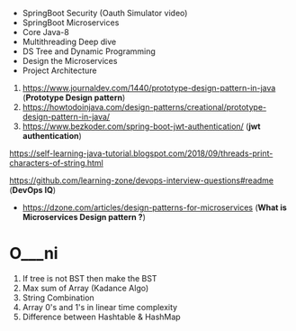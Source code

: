 - SpringBoot Security (Oauth Simulator video)
- SpringBoot Microservices
- Core Java-8
- Multithreading Deep dive
- DS Tree and Dynamic Programming
- Design the Microservices
- Project Architecture


1. https://www.journaldev.com/1440/prototype-design-pattern-in-java (**Prototype Design pattern**)
2. https://howtodoinjava.com/design-patterns/creational/prototype-design-pattern-in-java/
3. https://www.bezkoder.com/spring-boot-jwt-authentication/   (**jwt authentication**)

https://self-learning-java-tutorial.blogspot.com/2018/09/threads-print-characters-of-string.html

https://github.com/learning-zone/devops-interview-questions#readme (**DevOps IQ**)

- https://dzone.com/articles/design-patterns-for-microservices (**What is Microservices Design pattern ?**)

# O___ni
1. If tree is not BST then make the BST 
2. Max sum of Array (Kadance Algo)
3. String Combination
4. Array 0's and 1's in linear time complexity
5. Difference between Hashtable & HashMap
